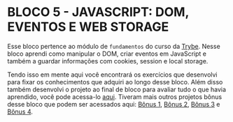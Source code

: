 # BLOCO 5 - JAVASCRIPT: DOM, EVENTOS E WEB STORAGE

Esse bloco pertence ao módulo de `fundamentos` do curso da [Trybe](https://www.betrybe.com/). Nesse bloco aprendi como manipular o DOM, criar eventos em JavaScript e também a guardar informações com cookies, session e local storage.

Tendo isso em mente aqui você encontrará os exercí­cios que desenvolvi para fixar os conhecimentos que adquiri ao longo desse bloco. Além disso também desenvolvi o projeto ao final de bloco para avaliar tudo o que havia aprendido, você pode acessa-lo [aqui](https://github.com/FabioSC05/Bloco-05-Pixels-Art). Tiveram mais outros projetos bônus desse bloco que podem ser acessados aqui: [Bônus 1](https://github.com/FabioSC05/Bloco-05-To-Do-List), [Bônus 2](https://github.com/FabioSC05/Bloco-05-Meme-Generator), [Bônus 3](https://github.com/tryber/sd-023-a-project-color-guess/pull/55) e [Bônus 4](https://github.com/tryber/sd-023-a-project-mistery-letter/pull/51).

